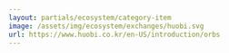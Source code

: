 ```yaml
---
layout: partials/ecosystem/category-item
image: /assets/img/ecosystem/exchanges/huobi.svg
url: https://www.huobi.co.kr/en-US/introduction/orbs
---
```

